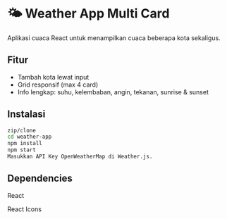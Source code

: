 # 🌤️ Weather App Multi Card

Aplikasi cuaca React untuk menampilkan cuaca beberapa kota sekaligus.

## Fitur
- Tambah kota lewat input
- Grid responsif (max 4 card)
- Info lengkap: suhu, kelembaban, angin, tekanan, sunrise & sunset

## Instalasi
```bash
zip/clone
cd weather-app
npm install
npm start
Masukkan API Key OpenWeatherMap di Weather.js.
```
## Dependencies
React

React Icons

